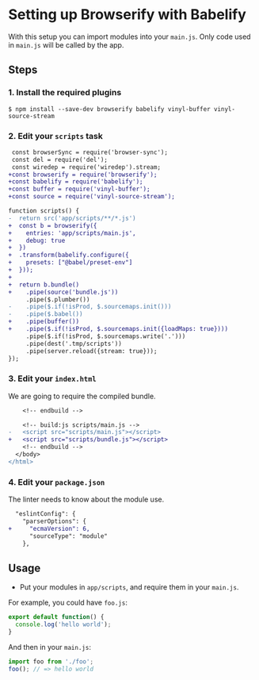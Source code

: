 # Setting up Browserify with Babelify

With this setup you can import modules into your `main.js`. Only code used in `main.js` will be called by the app.


## Steps

### 1. Install the required plugins

```console
$ npm install --save-dev browserify babelify vinyl-buffer vinyl-source-stream
```

### 2. Edit your `scripts` task

```diff
 const browserSync = require('browser-sync');
 const del = require('del');
 const wiredep = require('wiredep').stream;
+const browserify = require('browserify');
+const babelify = require('babelify');
+const buffer = require('vinyl-buffer');
+const source = require('vinyl-source-stream');
```

```diff
function scripts() {
-  return src('app/scripts/**/*.js')
+  const b = browserify({
+    entries: 'app/scripts/main.js',
+    debug: true
+  })
+  .transform(babelify.configure({
+    presets: ["@babel/preset-env"]
+  }));
+
+  return b.bundle()
+    .pipe(source('bundle.js'))
     .pipe($.plumber())
-    .pipe($.if(!isProd, $.sourcemaps.init()))
-    .pipe($.babel())
+    .pipe(buffer())
+    .pipe($.if(!isProd, $.sourcemaps.init({loadMaps: true})))
     .pipe($.if(!isProd, $.sourcemaps.write('.')))
     .pipe(dest('.tmp/scripts'))
     .pipe(server.reload({stream: true}));
});
```

### 3. Edit your `index.html`

We are going to require the compiled bundle.

```diff
    <!-- endbuild -->

    <!-- build:js scripts/main.js -->
-   <script src="scripts/main.js"></script>
+   <script src="scripts/bundle.js"></script>
    <!-- endbuild -->
  </body>
</html>
```

### 4. Edit your `package.json`

The linter needs to know about the module use.

```diff
  "eslintConfig": {
    "parserOptions": {
+     "ecmaVersion": 6,
      "sourceType": "module"
    },
```

## Usage

- Put your modules in `app/scripts`, and require them in your `main.js`.

For example, you could have `foo.js`:

```js
export default function() {
  console.log('hello world');
}
```

And then in your `main.js`:

```js
import foo from './foo';
foo(); // => hello world
```
